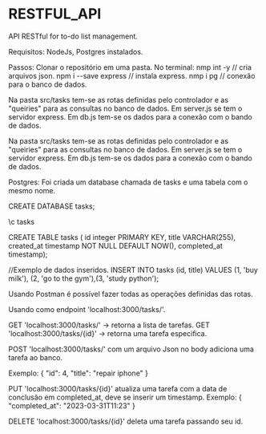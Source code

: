 # RESTFUL_API
API RESTful for to-do list management.

Requisitos: NodeJs, Postgres instalados.

Passos:
Clonar o repositório em uma pasta.
No terminal:
nmp int -y // cria arquivos json.
npm i --save express // instala express.
nmp i pg // conexão para o banco de dados.

Na pasta src/tasks tem-se as rotas definidas pelo controlador e as "queiries" para as consultas no banco de dados. 
Em server.js se tem o servidor express. Em db.js tem-se os dados para a conexão com o bando de dados.

Na pasta src/tasks tem-se as rotas definidas pelo controlador e as "queiries" para as consultas no banco de dados. Em server.js se tem o servidor express. Em db.js tem-se os dados para a conexão
com o bando de dados.

Postgres:
Foi criada um database chamada de tasks e uma tabela com o mesmo nome.

CREATE DATABASE tasks;

\c tasks

CREATE TABLE tasks (
id integer PRIMARY KEY,
title VARCHAR(255),
created_at timestamp NOT NULL DEFAULT NOW(),
completed_at timestamp);

//Exemplo de dados inseridos.
INSERT INTO tasks (id, title)
VALUES (1, 'buy milk'), (2, 'go to the gym'),(3, 'study python');

Usando Postman é possível fazer todas as operações definidas das rotas.

Usando como endpoint 'localhost:3000/tasks/'.

GET 'localhost:3000/tasks/' -> retorna a lista de tarefas.
GET 'localhost:3000/tasks/{id}' -> retorna uma tarefa especifica.

POST 'localhost:3000/tasks/' com um arquivo Json no body adiciona uma tarefa ao banco.

Exemplo:
{
    "id": 4,
    "title": "repair iphone"
}

PUT 'localhost:3000/tasks/{id}' atualiza uma tarefa com a data de conclusão em completed_at, deve se inserir um timestamp.
Exemplo:
{
"completed_at": "2023-03-31T11:23"
}

DELETE 'localhost:3000/tasks/{id}' deleta uma tarefa passando seu id.






